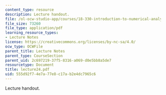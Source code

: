 ```yaml
---
content_type: resource
description: Lecture handout.
file: /ol-ocw-studio-app/courses/18-330-introduction-to-numerical-analysis-spring-2004/555d92f74e7a77e8c17ab2e4dc7965c6_lecture24.pdf
file_size: 73260
file_type: application/pdf
learning_resource_types:
- Lecture Notes
license: https://creativecommons.org/licenses/by-nc-sa/4.0/
ocw_type: OCWFile
parent_title: Lecture Notes
parent_type: CourseSection
parent_uid: 2c697219-37f5-8316-a069-d0e5bb8a5de7
resourcetype: Document
title: lecture24.pdf
uid: 555d92f7-4e7a-77e8-c17a-b2e4dc7965c6
---
```

Lecture handout.